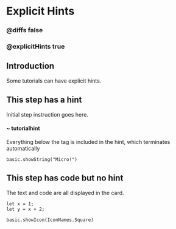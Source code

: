 # Explicit Hints

### @diffs false
### @explicitHints true

## Introduction

Some tutorials can have explicit hints.

## This step has a hint

Initial step instruction goes here.

#### ~ tutorialhint 

Everything below the tag is included in the hint, which terminates automatically

```blocks
basic.showString("Micro!")
```

## This step has code but no hint

The text and code are all displayed in the card.

```blocks
let x = 1;
let y = x + 2;
```

```ghost
basic.showIcon(IconNames.Square)
```